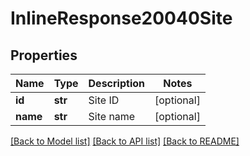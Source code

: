 # InlineResponse20040Site

## Properties
Name | Type | Description | Notes
------------ | ------------- | ------------- | -------------
**id** | **str** | Site ID | [optional] 
**name** | **str** | Site name | [optional] 

[[Back to Model list]](../README.md#documentation-for-models) [[Back to API list]](../README.md#documentation-for-api-endpoints) [[Back to README]](../README.md)

